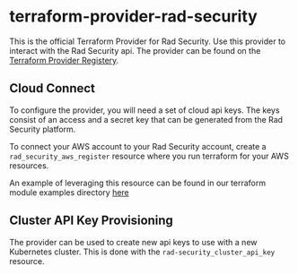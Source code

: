 # terraform-provider-rad-security
This is the official Terraform Provider for Rad Security. Use this provider to interact with the Rad Security api. The provider can be found on the [Terraform Provider Registery](https://registry.terraform.io/providers/rad-security/rad-security/latest).


## Cloud Connect
To configure the provider, you will need a set of cloud api keys. The keys consist of an access and a secret key that can be generated from the Rad Security platform.

To connect your AWS account to your Rad Security account, create a `rad_security_aws_register` resource where you run terraform for your AWS resources.

An example of leveraging this resource can be found in our terraform module examples directory [here](https://github.com/rad-security/terraform-aws-rad-security-connect/blob/main/examples/main.tf)

## Cluster API Key Provisioning
The provider can be used to create new api keys to use with a new Kubernetes cluster. This is done with the `rad-security_cluster_api_key` resource.

